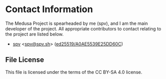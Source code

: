 # Contact Information

The Medusa Project is spearheaded by me (spv), and I am the main developer of
the project. All appropriate contributors to contact relating to the project are
listed below.

* [spv](https://spv.sh) <[spv@spv.sh](mailto:spv@spv.sh)> ([ed25519/A0AE5539E25DD60C](https://spv.sh/pgp.asc))

## File License
This file is licensed under the terms of the CC BY-SA 4.0 license.
